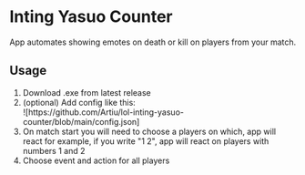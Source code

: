<h1>Inting Yasuo Counter</h1>
App automates showing emotes on death or kill on players from your match.
<h2>Usage</h2>
<ol>
    <li>Download .exe from latest release</li>
    <li>(optional) Add config like this: </li>
    ![https://github.com/Artiu/lol-inting-yasuo-counter/blob/main/config.json]
    <li>On match start you will need to choose a players on which, app will react for example, if you write "1 2", app will react on players with numbers 1 and 2</li>
    <li>Choose event and action for all players</li>
</ol>
